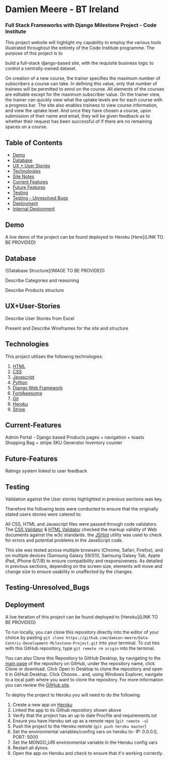 # Damien Meere - BT Ireland
### Full Stack Frameworks with Django Milestone Project - Code Institute

This project website will highlight my capability to employ the various tools illustrated throughout the entirety of the Code Institute programme. The purpose of this project is to

build a full-stack django-based site, with the requisite business logic to control a centrally-owned dataset.


 On creation of a new course, the trainer specifies the maximum number of subscribers a course can take. In defining this value, only that number 
of trainees will be permitted to enrol on the course. All elements of the courses are editable except for the maximum subscriber value. On the trainer view, the 
trainer can quickly view what the uptake levels are for each course with a progress bar. The site also enables trainees to view course information, and view the uptake 
level. And once they have chosen a course, upon submission of their name and email, they will be given feedback as to whether their request has been successful of if 
there are no remaining spaces on a course.



## Table of Contents

- [Demo](#Demo)
- [Database](#Database)
- [UX + User Stories](#UX+User-Stories)
- [Technologies](#Technologies)
- [Site Notes](#Site-Notes)
- [Current Features](#Current-Features)
- [Future Features](#Future-Features)
- [Testing](#Testing)
- [Testing - Unresolved Bugs](#Testing-Unresolved_Bugs)
- [Deployment](#Deployment)
- [Internal Deployment](#Internal-Deployment)


    
## Demo
A live demo of the project can be found deployed to Heroku [Here](LINK TO BE PROVIDED)

    
## Database
![Database Structure](IMAGE TO BE PROVIDED)

Describe Categories and reasoning

Describe Products structure


## UX+User-Stories

Describe User Stories from Excel

Present and Describe Wireframes for the site and structure
    
## Technologies
This project utilises the following technologies:
1. [HTML](https://developer.mozilla.org/en-US/docs/Web/HTML)
2. [CSS](https://developer.mozilla.org/en-US/docs/Web/CSS)
3. [Javascript](https://www.w3schools.com/jsref/)
4. [Python](https://www.python.org/)
5. [Django Web Framework](https://www.djangoproject.com/)
6. [FontAwesome](https://fontawesome.com/)
7. [Git](https://git-scm.com/)
8. [Heroku](https://www.heroku.com/)
9. [Stripe](https://stripe.com/ie)

## Current-Features

Admin Portal - Django based
Products pages + navigation + toasts
Shopping Bag + stripe
SKU Generator
Inventory counter

## Future-Features

Ratings system linked to user feedback

## Testing
Validation against the User stories highlighted in previous sections was key. 
    
Therefore the following tests were conducted to ensure that the originally stated users stories were catered to:

All CSS, HTML and Javascript files were passed through code validators. The [CSS Validator](https://jigsaw.w3.org/css-validator/) & [HTML Validator](https://validator.w3.org)
checked the markup validity of Web documents against the w3c standards. the [JSHint](https://jshint.com/) utility was used to check for errors and potential problems in the
JavaScript code.

This site was tested across multiple browsers (Chrome, Safari, Firefox), and on multiple devices (Samsung Galaxy S9/S10, Samsung Galaxy Tab, Apple iPad, iPhone 6/7/8)
to ensure compatibility and responsiveness. As detailed in previous sections, depending on the screen size, elements will move and change size to ensure usability in unaffected by 
the changes.

## Testing-Unresolved_Bugs



## Deployment
A live iteration of this project can be found deployed to [Heroku](LINK TO BE PROVIDED)

To run locally, you can clone this repository directly into the editor of your choice by pasting `git clone https://github.com/damien-meere/Data-Centric-Development-Milestone-Project.git` 
into your terminal. To cut ties with this GitHub repository, type `git remote rm origin` into the terminal.

You can also Clone this Repository to GitHub Desktop, by navigating to the [main page](https://github.com/damien-meere/full_stack_milestone) of the 
repository on GitHub, under the repository name, click Clone or download. Click Open in Desktop to clone the repository and open it in GitHub Desktop. Click Choose... and, 
using Windows Explorer, navigate to a local path where you want to clone the repository. For more information you can 
review the [GitHub site](https://help.github.com/en/articles/cloning-a-repository#cloning-a-repository-to-github-desktop).

To deploy the project to Heroku you will need to do the following:
1.  Create a new app on [Heroku](https://www.heroku.com/)
2.  Linked the app to its Github repository shown above
3.  Verify that the project has an up to date Procfile and requirements.txt
4.  Ensure you have Heroku set up as a remote repo (`git remote -v`)
5.  Push the project to the Heroku remote (`git push heroku master`)
6.  Set the environmental variables/confirg vars on heroku to- IP: 0.0.0.0, PORT: 5000 
7.  Set the MONGO_URI environmental variable in the Heroku config vars 
8.  Restart all dynos.
9.  Open the app on Heroku and check to ensure that it's working correctly.
